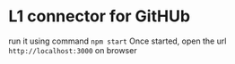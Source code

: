 # L1 connector for GitHUb
run it using command `npm start`
Once started, open the url `http://localhost:3000` on browser
